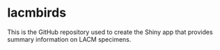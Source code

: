 # lacmbirds

This is the GitHub repository used to create the Shiny app that provides summary information on LACM specimens. 
